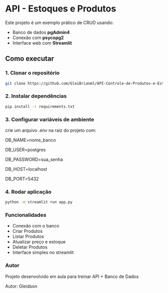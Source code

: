 # API - Estoques e Produtos

Este projeto é um exemplo prático de CRUD usando:
- Banco de dados  **pgAdmin4**
- Conexão com **psycopg2**
- Interface web com **Streamlit**

## Como executar

### 1. Clonar o repositório
```bash
git clone https://github.com/GleiBrianml/API-Controle-de-Produtos-e-Estoque
```
### 2. Instalar dependências
```bash
pip install -r requirements.txt
```

### 3. Configurar variáveis de ambiente
crie um arquivo .env na raiz do projeto com:

DB_NAME=nome_banco

DB_USER=postgres

DB_PASSWORD=sua_senha

DB_HOST=localhost

DB_PORT=5432

### 4. Rodar aplicação
```bash
python -m streamlit run app.py
```

### Funcionalidades

- Conexão com o banco
- Criar Produtos
- Listar Produtos
- Atualizar preço e estoque
- Deletar Produtos
- Interface simples no streamlit

### Autor
Projeto desenvolvido em aula para treinar API + Banco de Dados

Autor: Gleidson